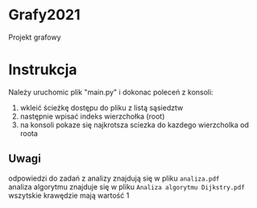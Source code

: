 # Grafy2021
Projekt grafowy 

# Instrukcja
Należy uruchomic plik "main.py" i dokonac poleceń z konsoli:
1. wkleić ścieżkę dostępu do pliku z listą sąsiedztw
2. następnie wpisać indeks wierzchołka (root)
3. na konsoli pokaze się najkrotsza sciezka do kazdego wierzcholka od roota

## Uwagi
odpowiedzi do zadań z analizy znajdują się w pliku `analiza.pdf`\
analiza algorytmu znajduje się w pliku `Analiza algorytmu Dijkstry.pdf`
wszytskie krawędzie mają wartość 1

